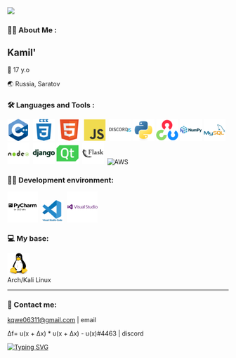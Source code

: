 <div id="header" align="left">
  <img src="https://media.giphy.com/media/zOvBKUUEERdNm/giphy.gif" width="360"/>
</div>


### :woman_technologist: About Me :
## Kamil'

:brain: 17 y.o

:earth_asia: Russia, Saratov



### :hammer_and_wrench: Languages and Tools :
<div>
  <img src="https://github.com/devicons/devicon/blob/master/icons/cplusplus/cplusplus-original.svg" title="C++" alt="Material UI" width="50" height="50"/>&nbsp;
  <img src="https://github.com/devicons/devicon/blob/master/icons/css3/css3-plain-wordmark.svg"  title="CSS3" alt="CSS" width="50" height="50"/>&nbsp;
  <img src="https://github.com/devicons/devicon/blob/master/icons/html5/html5-original.svg" title="HTML5" alt="HTML" width="50" height="50"/>&nbsp;
  <img src="https://github.com/devicons/devicon/blob/master/icons/javascript/javascript-original.svg" title="JavaScript" alt="JavaScript" width="50" height="50"/>&nbsp;
  <img src="https://github.com/devicons/devicon/blob/master/icons/discordjs/discordjs-original-wordmark.svg" title="DiscordJS" **alt="JS" width="50" height="50"/>
  <img src="https://github.com/devicons/devicon/blob/master/icons/python/python-original.svg" title="Python" **alt="Git" width="50" height="50"/>
  <img src="https://github.com/devicons/devicon/blob/master/icons/opencv/opencv-original.svg" title="OpenCV" **alt="Git" width="50" height="50"/>
  <img src="https://github.com/devicons/devicon/blob/master/icons/numpy/numpy-original-wordmark.svg" title="Numpy" **alt="Git" width="50" height="50"/>
  <img src="https://github.com/devicons/devicon/blob/master/icons/mysql/mysql-original-wordmark.svg" title="MySQL"  alt="MySQL" width="50" height="50"/>&nbsp;
  <img src="https://github.com/devicons/devicon/blob/master/icons/nodejs/nodejs-original-wordmark.svg" title="NodeJS" alt="NodeJS" width="50" height="50"/>&nbsp;
  <img src="https://github.com/devicons/devicon/blob/master/icons/django/django-plain-wordmark.svg" title="Django" alt="AWS" width="50" height="50"/>   
  <img src="https://github.com/devicons/devicon/blob/master/icons/qt/qt-original.svg" title="Qt" alt="AWS" width="50" height="50"/>&nbsp;
  <img src="https://github.com/devicons/devicon/blob/master/icons/flask/flask-original-wordmark.svg" title="Flask" alt="AWS" width="50" height="50"/>&nbsp;
  <img src="" title="Flask" alt="AWS" width="50" height="50"/>&nbsp;
</div>



### 🧑‍🚀 Development environment:
<div>
  <img src="https://github.com/devicons/devicon/blob/master/icons/pycharm/pycharm-original-wordmark.svg" title="Pycharm" alt="NodeJS" width="70" height="70"/>&nbsp;
  <img src="https://github.com/devicons/devicon/blob/master/icons/vscode/vscode-original-wordmark.svg"title="VS Code" alt="NodeJS" width="50" height="50"/>&nbsp;
  <img src="https://github.com/devicons/devicon/blob/master/icons/visualstudio/visualstudio-plain-wordmark.svg"title="Microsoft Studio" alt="NodeJS" width="70" height="70"/>&nbsp;
</div>


### :computer: My base:
<div>
  <img src="https://github.com/devicons/devicon/blob/master/icons/linux/linux-original.svg"title="VS Code" alt="HIGH" width="50" height="50"/>&nbsp;
</div>
Arch/Kali Linux
    
__________________________________________


### :open_book: Contact me:

 kqwe06311@gmail.com | email
 
 Δf= u(x + Δx) * υ(x + Δx) - u(x)#4463 | discord
 























[![Typing SVG](https://readme-typing-svg.demolab.com?font=Fira+Code&size=22&pause=1000&color=7807F7&background=FFFFFF00&width=435&lines=+Genius+%3D+True)](https://git.io/typing-svg)
